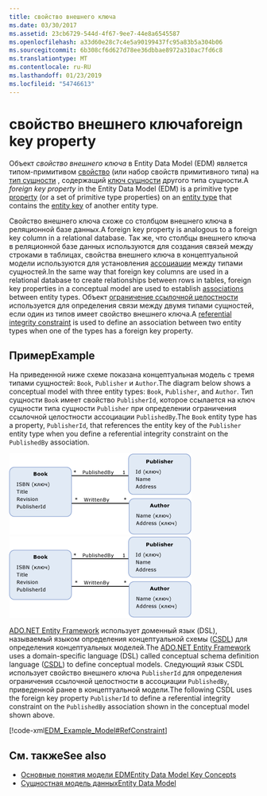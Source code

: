 ```yaml
---
title: свойство внешнего ключа
ms.date: 03/30/2017
ms.assetid: 23cb6729-544d-4f67-9ee7-44e8a6545587
ms.openlocfilehash: a33d60e28c7c4e5a90199437fc95a83b5a304b06
ms.sourcegitcommit: 6b308cf6d627d78ee36dbbae8972a310ac7fd6c8
ms.translationtype: MT
ms.contentlocale: ru-RU
ms.lasthandoff: 01/23/2019
ms.locfileid: "54746613"
---
```

# <a name="foreign-key-property"></a><span data-ttu-id="6a807-102">свойство внешнего ключа</span><span class="sxs-lookup"><span data-stu-id="6a807-102">foreign key property</span></span>
<span data-ttu-id="6a807-103">Объект *свойство внешнего ключа* в Entity Data Model (EDM) является типом-примитивом [свойство](../../../../docs/framework/data/adonet/property.md) (или набор свойств примитивного типа) на [тип сущности](../../../../docs/framework/data/adonet/entity-type.md) , содержащий [ключ сущности](../../../../docs/framework/data/adonet/entity-key.md) другого типа сущности.</span><span class="sxs-lookup"><span data-stu-id="6a807-103">A *foreign key property* in the Entity Data Model (EDM) is a primitive type [property](../../../../docs/framework/data/adonet/property.md) (or a set of primitive type properties) on an [entity type](../../../../docs/framework/data/adonet/entity-type.md) that contains the [entity key](../../../../docs/framework/data/adonet/entity-key.md) of another entity type.</span></span>  
  
 <span data-ttu-id="6a807-104">Свойство внешнего ключа схоже со столбцом внешнего ключа в реляционной базе данных.</span><span class="sxs-lookup"><span data-stu-id="6a807-104">A foreign key property is analogous to a foreign key column in a relational database.</span></span> <span data-ttu-id="6a807-105">Так же, что столбцы внешнего ключа в реляционной базе данных используются для создания связей между строками в таблицах, свойства внешнего ключа в концептуальной модели используются для установления [ассоциации](../../../../docs/framework/data/adonet/association-type.md) между типами сущностей.</span><span class="sxs-lookup"><span data-stu-id="6a807-105">In the same way that foreign key columns are used in a relational database to create relationships between rows in tables, foreign key properties in a conceptual model are used to establish [associations](../../../../docs/framework/data/adonet/association-type.md) between entity types.</span></span> <span data-ttu-id="6a807-106">Объект [ограничение ссылочной целостности](../../../../docs/framework/data/adonet/referential-integrity-constraint.md) используется для определения связи между двумя типами сущностей, если один из типов имеет свойство внешнего ключа.</span><span class="sxs-lookup"><span data-stu-id="6a807-106">A [referential integrity constraint](../../../../docs/framework/data/adonet/referential-integrity-constraint.md) is used to define an association between two entity types when one of the types has a foreign key property.</span></span>  
  
## <a name="example"></a><span data-ttu-id="6a807-107">Пример</span><span class="sxs-lookup"><span data-stu-id="6a807-107">Example</span></span>  
 <span data-ttu-id="6a807-108">На приведенной ниже схеме показана концептуальная модель с тремя типами сущностей: `Book`, `Publisher` и `Author`.</span><span class="sxs-lookup"><span data-stu-id="6a807-108">The diagram below shows a conceptual model with three entity types: `Book`, `Publisher`, and `Author`.</span></span> <span data-ttu-id="6a807-109">Тип сущности `Book` имеет свойство `PublisherId`, которое ссылается на ключ сущности типа сущности `Publisher` при определении ограничения ссылочной целостности ассоциации `PublishedBy`.</span><span class="sxs-lookup"><span data-stu-id="6a807-109">The `Book` entity type has a property, `PublisherId`, that references the entity key of the `Publisher` entity type when you define a referential integrity constraint on the `PublishedBy` association.</span></span>  
  
 <span data-ttu-id="6a807-110">![RefConstraintModel](../../../../docs/framework/data/adonet/media/refconstraintmodel.gif "RefConstraintModel")</span><span class="sxs-lookup"><span data-stu-id="6a807-110">![RefConstraintModel](../../../../docs/framework/data/adonet/media/refconstraintmodel.gif "RefConstraintModel")</span></span>  
  
 <span data-ttu-id="6a807-111">[ADO.NET Entity Framework](../../../../docs/framework/data/adonet/ef/index.md) использует доменный язык (DSL), называемый языком определения концептуальной схемы ([CSDL](../../../../docs/framework/data/adonet/ef/language-reference/csdl-specification.md)) для определения концептуальных моделей.</span><span class="sxs-lookup"><span data-stu-id="6a807-111">The [ADO.NET Entity Framework](../../../../docs/framework/data/adonet/ef/index.md) uses a domain-specific language (DSL) called conceptual schema definition language ([CSDL](../../../../docs/framework/data/adonet/ef/language-reference/csdl-specification.md)) to define conceptual models.</span></span> <span data-ttu-id="6a807-112">Следующий язык CSDL использует свойство внешнего ключа `PublisherId` для определения ограничения ссылочной целостности в ассоциации `PublishedBy`, приведенной ранее в концептуальной модели.</span><span class="sxs-lookup"><span data-stu-id="6a807-112">The following CSDL uses the foreign key property `PublisherId` to define a referential integrity constraint on the `PublishedBy` association shown in the conceptual model shown above.</span></span>  
  
 [!code-xml[EDM_Example_Model#RefConstraint](../../../../samples/snippets/xml/VS_Snippets_Data/edm_example_model/xml/books4.edmx#refconstraint)]  
  
## <a name="see-also"></a><span data-ttu-id="6a807-113">См. также</span><span class="sxs-lookup"><span data-stu-id="6a807-113">See also</span></span>
- [<span data-ttu-id="6a807-114">Основные понятия модели EDM</span><span class="sxs-lookup"><span data-stu-id="6a807-114">Entity Data Model Key Concepts</span></span>](../../../../docs/framework/data/adonet/entity-data-model-key-concepts.md)
- [<span data-ttu-id="6a807-115">Сущностная модель данных</span><span class="sxs-lookup"><span data-stu-id="6a807-115">Entity Data Model</span></span>](../../../../docs/framework/data/adonet/entity-data-model.md)
